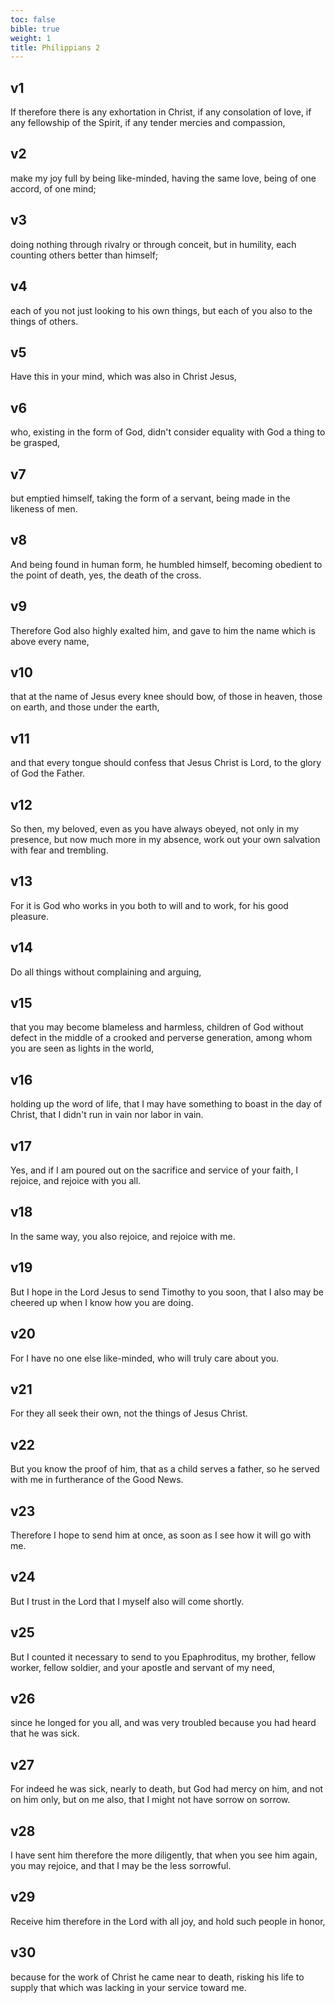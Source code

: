 ```yaml
---
toc: false
bible: true
weight: 1
title: Philippians 2
---
```




## v1 
If therefore there is any exhortation in Christ, if any consolation of love, if any fellowship of the Spirit, if any tender mercies and compassion, 

## v2 
make my joy full by being like-minded, having the same love, being of one accord, of one mind; 

## v3 
doing nothing through rivalry or through conceit, but in humility, each counting others better than himself; 

## v4 
each of you not just looking to his own things, but each of you also to the things of others. 

## v5 
Have this in your mind, which was also in Christ Jesus, 

## v6 
who, existing in the form of God, didn't consider equality with God a thing to be grasped, 

## v7 
but emptied himself, taking the form of a servant, being made in the likeness of men. 

## v8 
And being found in human form, he humbled himself, becoming obedient to the point of death, yes, the death of the cross. 

## v9 
Therefore God also highly exalted him, and gave to him the name which is above every name, 

## v10 
that at the name of Jesus every knee should bow, of those in heaven, those on earth, and those under the earth, 

## v11 
and that every tongue should confess that Jesus Christ is Lord, to the glory of God the Father. 

## v12 
So then, my beloved, even as you have always obeyed, not only in my presence, but now much more in my absence, work out your own salvation with fear and trembling. 

## v13 
For it is God who works in you both to will and to work, for his good pleasure. 

## v14 
Do all things without complaining and arguing, 

## v15 
that you may become blameless and harmless, children of God without defect in the middle of a crooked and perverse generation, among whom you are seen as lights in the world, 

## v16 
holding up the word of life, that I may have something to boast in the day of Christ, that I didn't run in vain nor labor in vain. 

## v17 
Yes, and if I am poured out on the sacrifice and service of your faith, I rejoice, and rejoice with you all. 

## v18 
In the same way, you also rejoice, and rejoice with me. 

## v19 
But I hope in the Lord Jesus to send Timothy to you soon, that I also may be cheered up when I know how you are doing. 

## v20 
For I have no one else like-minded, who will truly care about you. 

## v21 
For they all seek their own, not the things of Jesus Christ. 

## v22 
But you know the proof of him, that as a child serves a father, so he served with me in furtherance of the Good News. 

## v23 
Therefore I hope to send him at once, as soon as I see how it will go with me. 

## v24 
But I trust in the Lord that I myself also will come shortly. 

## v25 
But I counted it necessary to send to you Epaphroditus, my brother, fellow worker, fellow soldier, and your apostle and servant of my need, 

## v26 
since he longed for you all, and was very troubled because you had heard that he was sick. 

## v27 
For indeed he was sick, nearly to death, but God had mercy on him, and not on him only, but on me also, that I might not have sorrow on sorrow. 

## v28 
I have sent him therefore the more diligently, that when you see him again, you may rejoice, and that I may be the less sorrowful. 

## v29 
Receive him therefore in the Lord with all joy, and hold such people in honor, 

## v30 
because for the work of Christ he came near to death, risking his life to supply that which was lacking in your service toward me.
